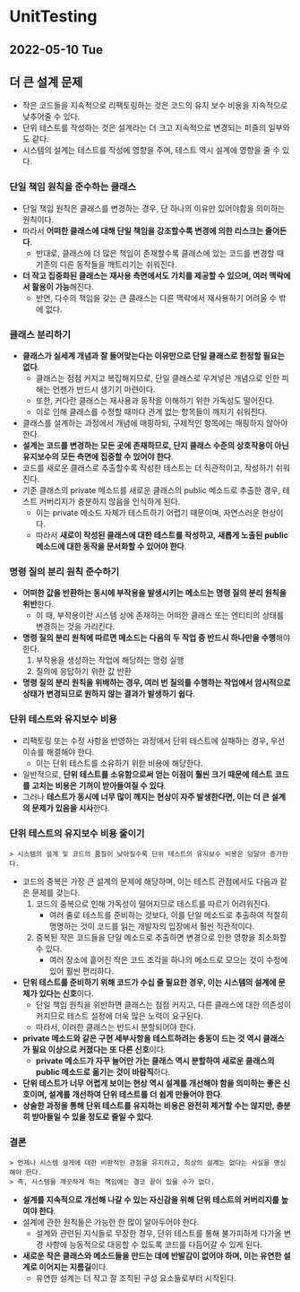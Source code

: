 # UnitTesting
## 2022-05-10 Tue

## 더 큰 설계 문제
* 작은 코드들을 지속적으로 리팩토링하는 것은 코드의 유지 보수 비용을 지속적으로 낮추어줄 수 있다.
* 단위 테스트를 작성하는 것은 설계라는 더 크고 지속적으로 변경되는 퍼즐의 일부와도 같다.
* 시스템의 설계는 테스트를 작성에 영향을 주며, 테스트 역시 설계에 영향을 줄 수 있다.

### 단일 책임 원칙을 준수하는 클래스
* 단일 책임 원칙은 클래스를 변경하는 경우, 단 하나의 이유만 있어야함을 의미하는 원칙이다.
* 따라서 **어떠한 클래스에 대해 단일 책임을 강조할수록 변경에 의한 리스크는 줄어든다**.
  * 반대로, 클래스에 더 많은 책임이 존재할수록 클래스에 있는 코드를 변경할 때 기존의 다른 동작들을 깨트리기는 쉬워진다.
* **더 작고 집중화된 클래스는 재사용 측면에서도 가치를 제공할 수 있으며, 여러 맥락에서 활용이 가능**해진다.
  * 반면, 다수의 책임을 갖는 큰 클래스는 다른 맥락에서 재사용하기 어려울 수 밖에 없다.

### 클래스 분리하기
* **클래스가 실세계 개념과 잘 들어맞는다는 이유만으로 단일 클래스로 한정할 필요는 없다**.
  * 클래스는 점점 커지고 복잡해지므로, 단일 클래스로 우겨넣은 개념으로 인한 피해는 언젠가 반드시 생기기 마련이다.
  * 또한, 커다란 클래스는 재사용과 동작을 이해하기 위한 가독성도 떨어진다.
  * 이로 인해 클래스를 수정할 때마다 관계 없는 항목들이 깨지기 쉬워진다.
* 클래스를 설계하는 과정에서 개념에 매핑하되, 구체적인 항목에는 매핑하지 않아야 한다.
* **설계는 코드를 변경하는 모든 곳에 존재하므로, 단지 클래스 수준의 상호작용이 아닌 유지보수의 모든 측면에 집중할 수 있어야 한다**.
* 코드를 새로운 클래스로 추출할수록 작성한 테스트는 더 직관적이고, 작성하기 쉬워진다.
* 기존 클래스의 private 메소드를 새로운 클래스의 public 메소드로 추출한 경우, 테스트 커버리지가 충분하지 않음을 인식하게 된다.
  * 이는 private 메소드 자체가 테스트하기 어렵기 때문이며, 자연스러운 현상이다.
  * 따라서 **새로이 작성된 클래스에 대한 테스트를 작성하고, 새롭게 노출된 public 메소드에 대한 동작을 문서화할 수 있어야 한다**.

### 명령 질의 분리 원칙 준수하기
* **어떠한 값을 반환하는 동시에 부작용을 발생시키는 메소드는 명령 질의 분리 원칙을 위반**한다.
  * 이 때, 부작용이란 시스템 상에 존재하는 어떠한 클래스 또는 엔티티의 상태를 변경하는 것을 가리킨다.
* **명령 질의 분리 원칙에 따르면 메소드는 다음의 두 작업 중 반드시 하나만을 수행**해야 한다.
  1. 부작용을 생성하는 작업에 해당하는 명령 실행
  2. 질의에 응답하기 위한 값 반환
* **명령 질의 분리 원칙을 위배하는 경우, 여러 번 질의를 수행하는 작업에서 암시적으로 상태가 변경되므로 원하지 않는 결과가 발생하기 쉽다**.

### 단위 테스트와 유지보수 비용
* 리팩토링 또는 수정 사항을 반영하는 과정에서 단위 테스트에 실패하는 경우, 우선 이슈를 해결해야 한다.
  * 이는 단위 테스트를 소유하기 위한 비용에 해당한다.
* 일반적으로, **단위 테스트를 소유함으로써 얻는 이점이 훨씬 크기 때문에 테스트 코드를 고치는 비용은 기꺼이 받아들여질 수 있다**.
* 그러나 **테스트가 동시에 너무 많이 깨지는 현상이 자주 발생한다면, 이는 더 큰 설계의 문제가 있음을 시사**한다.

### 단위 테스트의 유지보수 비용 줄이기
```
> 시스템의 설계 및 코드의 품질이 낮아질수록 단위 테스트의 유지보수 비용은 덩달아 증가한다.
```
* 코드의 중복은 가장 큰 설계의 문제에 해당하며, 이는 테스트 관점에서도 다음과 같은 문제를 갖는다.
  1. 코드의 중복으로 인해 가독성이 떨어지므로 테스트를 따르기 어려워진다.
     * 여러 줄로 테스트를 준비하는 것보다, 이를 단일 메소드로 추출하여 적절히 명명하는 것이 코드를 읽는 개발자의 입장에서 훨씬 직관적이다.
  2. 중복된 작은 코드들을 단일 메소드로 추출하면 변경으로 인한 영향을 최소화할 수 있다.
     * 여러 장소에 흩어진 작은 코드 조각을 하나의 메소드로 모으는 것이 수정에 있어 훨씬 편리하다.
* **단위 테스트를 준비하기 위해 코드가 수십 줄 필요한 경우, 이는 시스템의 설계에 문제가 있다는 신호**이다. 
  * 단일 책임 원칙을 위반하면 클래스는 점점 커지고, 다른 클래스에 대한 의존성이 커지므로 테스트 설정에 더욱 많은 노력이 요구된다.
  * 따라서, 이러한 클래스는 반드시 분할되어야 한다.
* **private 메소드와 같은 구현 세부사항을 테스트하려는 충동이 드는 것 역시 클래스가 필요 이상으로 커졌다는 또 다른 신호**이다.
  * **private 메소드가 자꾸 늘어만 가는 클래스 역시 분할하여 새로운 클래스의 public 메소드로 옮기는 것이 바람직**하다.
* **단위 테스트가 너무 어렵게 보이는 현상 역시 설계를 개선해야 함을 의미하는 좋은 신호이며, 설계를 개선하여 단위 테스트를 더 쉽게 만들어야 한다**.
* **상술한 과정을 통해 단위 테스트를 유지하는 비용은 완전히 제거할 수는 않지만, 충분히 받아들일 수 있을 정도로 줄일 수 있다**.

### 결론
```
> 언제나 시스템 설게에 대한 비판적인 관점을 유지하고, 최상의 설계는 없다는 사실을 명심해야 한다.
> 즉, 시스템을 깨끗하게 하는 책임에는 결코 끝이 있을 수가 없다.
```
* **설계를 지속적으로 개선해 나갈 수 있는 자신감을 위해 단위 테스트의 커버리지를 높여야 한다**.
* 설계에 관한 원칙들은 가능한 한 많이 알아두어야 한다.
  * 설계와 관련된 지식들로 무장한 경우, 단위 테스트를 통해 불가피하게 다가올 변경 사항에 능동적으로 대응할 수 있도록 코드를 다듬어갈 수 있게 된다.
* **새로운 작은 클래스와 메소드들을 만드는 데에 반발감이 없어야 하며, 이는 유연한 설계로 이어지는 지름길**이다.
  * 유연한 설계는 더 작고 잘 조직된 구성 요소들로부터 시작된다.
